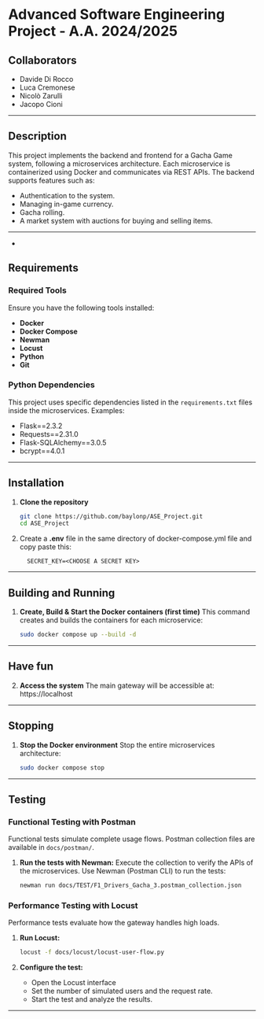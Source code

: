 
# **Advanced Software Engineering Project - A.A. 2024/2025**

## **Collaborators**
- Davide Di Rocco  
- Luca Cremonese
- Nicolò Zarulli
- Jacopo Cioni

---

## **Description**
This project implements the backend and frontend for a Gacha Game system, following a microservices architecture. Each microservice is containerized using Docker and communicates via REST APIs. The backend supports features such as:
- Authentication to the system.
- Managing in-game currency.
- Gacha rolling.
- A market system with auctions for buying and selling items.

---


-

## **Requirements**
### **Required Tools**
Ensure you have the following tools installed:
- **Docker** 
- **Docker Compose** 
- **Newman** 
- **Locust** 
- **Python** 
- **Git**

### **Python Dependencies**
This project uses specific dependencies listed in the `requirements.txt` files inside the microservices. Examples:
- Flask==2.3.2
- Requests==2.31.0
- Flask-SQLAlchemy==3.0.5
- bcrypt==4.0.1

---

## **Installation**

1. **Clone the repository**
   ```bash
   git clone https://github.com/baylonp/ASE_Project.git
   cd ASE_Project
   ```
2. Create a  **.env**  file in the same directory of docker-compose.yml file and copy paste this:
   ```
     SECRET_KEY=<CHOOSE A SECRET KEY>
   ```

---

## **Building and Running**

1. **Create, Build & Start the Docker containers (first time)**
   This command creates and builds the containers for each microservice:
   ```bash
   sudo docker compose up --build -d
   ```

---

## **Have fun**

2. **Access the system**
   The main gateway will be accessible at:  
   https://localhost  

---

## **Stopping**

1. **Stop the Docker environment**
   Stop the entire microservices architecture:
   ```bash
   sudo docker compose stop
   ```

---

## **Testing**

### **Functional Testing with Postman**
Functional tests simulate complete usage flows. Postman collection files are available in `docs/postman/`.

1. **Run the tests with Newman:**
   Execute the collection to verify the APIs of the microservices. Use Newman (Postman CLI) to run the tests:
   ```bash
   newman run docs/TEST/F1_Drivers_Gacha_3.postman_collection.json
   ```

### **Performance Testing with Locust**
Performance tests evaluate how the gateway handles high loads.

1. **Run Locust:**
   ```bash
   locust -f docs/locust/locust-user-flow.py
   ```

2. **Configure the test:**
   - Open the Locust interface
   - Set the number of simulated users and the request rate.
   - Start the test and analyze the results.

---
